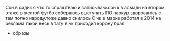 Сон в садик я что то спраштваю и записываю.сон к в асмади на втором этаже в желтой футбо собераюсь выступать ПО паркур.здороааюсь с там полно народу.тоже давно снилось 
С чк в марке работал в 2014 на реклама такой весь в тату в чк приходил корону брал.
- образы